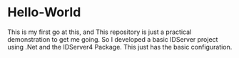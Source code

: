 # Hello-World
This is my first go at this, and This repository is just a practical demonstration to get me going.
 So I developed a basic IDServer project using .Net and the IDServer4 Package. This just has the basic configuration.
